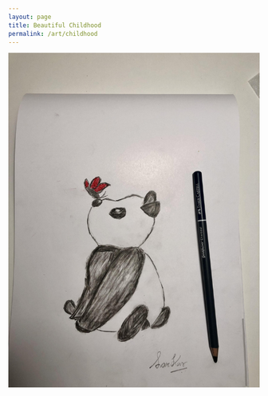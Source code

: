 ```yaml
---
layout: page
title: Beautiful Childhood
permalink: /art/childhood
---
```


![Beautiful Childhood](https://raw.githubusercontent.com/Abhiroop/Abhiroop.github.io/refs/heads/master/art/beautiful_childhood.jpg "Beautiful Childhood")
